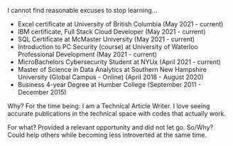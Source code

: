 I cannot find reasonable excuses to stop learning...

* Excel certificate at University of British Columbia (May 2021 - current)
* IBM certificate, Full Stack Cloud Developer (May 2021 - current)
* SQL Certificate at McMaster University (May 2021 - current)
* Introduction to PC Security (course) at University of Waterloo Professional Development (May 2021 - current)
* MicroBachelors Cybersecurity Student at NYUx (April 2021 - current)
* Master of Science in Data Analytics at Southern New Hampshire University (Global Campus - Online) (April 2018 - August 2020)
* Business 4-year Degree at Humber College (September 2011 - December 2015)

Why? For the time being: I am a Technical Article Writer. I love seeing accurate publications in the technical space with codes that actually work.

For what? Provided a relevant opportunity and did not let go. So/Why? Could help others while becoming less introverted at the same time.
